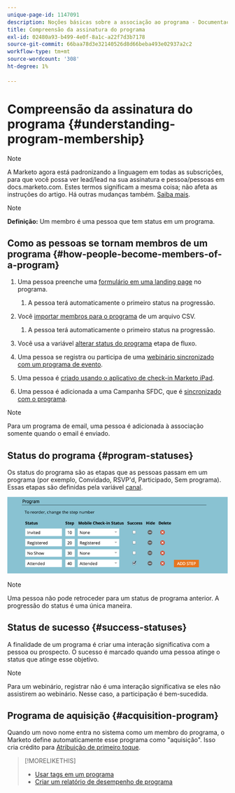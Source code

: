 ```yaml
---
unique-page-id: 1147091
description: Noções básicas sobre a associação ao programa - Documentação da Marketo - Documentação do produto
title: Compreensão da assinatura do programa
exl-id: 02480a93-b499-4e0f-8a1c-a22f7d3b7178
source-git-commit: 66baa78d3e32140526d8d66beba493e02937a2c2
workflow-type: tm+mt
source-wordcount: '308'
ht-degree: 1%

---
```


# Compreensão da assinatura do programa {#understanding-program-membership}

>[!NOTE]
>
>A Marketo agora está padronizando a linguagem em todas as subscrições, para que você possa ver lead/lead na sua assinatura e pessoa/pessoas em docs.marketo.com. Estes termos significam a mesma coisa; não afeta as instruções do artigo. Há outras mudanças também. [Saiba mais](/help/marketo/product-docs/crm-sync/salesforce-sync/understanding-the-salesforce-sync.md).

>[!NOTE]
>
>**Definição:** Um membro é uma pessoa que tem status em um programa.

## Como as pessoas se tornam membros de um programa {#how-people-become-members-of-a-program}

1. Uma pessoa preenche uma [formulário em uma landing page](/help/marketo/getting-started/quick-wins/landing-page-with-a-form.md) no programa.

   1. A pessoa terá automaticamente o primeiro status na progressão.

1. Você [importar membros para o programa](/help/marketo/product-docs/core-marketo-concepts/programs/working-with-programs/import-members-from-a-spreadsheet-into-a-program.md) de um arquivo CSV.

   1. A pessoa terá automaticamente o primeiro status na progressão.

1. Você usa a variável [alterar status do programa](/help/marketo/product-docs/core-marketo-concepts/smart-campaigns/program-flow-actions/change-program-status.md) etapa de fluxo.
1. Uma pessoa se registra ou participa de uma [webinário sincronizado com um programa de evento](/help/marketo/product-docs/demand-generation/events/events/event-partners.md).
1. Uma pessoa é [criado usando o aplicativo de check-in Marketo iPad](/help/marketo/product-docs/core-marketo-concepts/mobile-apps/event-check-in/check-people-into-your-event-from-your-tablet.md).
1. Uma pessoa é adicionada a uma Campanha SFDC, que é [sincronizado com o programa](/help/marketo/product-docs/crm-sync/salesforce-sync/sfdc-sync-details/sfdc-sync-campaign-sync.md).

>[!NOTE]
>
>Para um programa de email, uma pessoa é adicionada à associação somente quando o email é enviado.

## Status do programa {#program-statuses}

Os status do programa são as etapas que as pessoas passam em um programa (por exemplo, Convidado, RSVP&#39;d, Participado, Sem programa). Essas etapas são definidas pela variável [canal](/help/marketo/product-docs/administration/tags/create-a-program-channel.md).

![](assets/image2015-2-5-15-3a14-3a48.png)

>[!NOTE]
>
>Uma pessoa não pode retroceder para um status de programa anterior. A progressão do status é uma única maneira.

## Status de sucesso {#success-statuses}

A finalidade de um programa é criar uma interação significativa com a pessoa ou prospecto. O sucesso é marcado quando uma pessoa atinge o status que atinge esse objetivo.

>[!NOTE]
>
>Para um webinário, registrar não é uma interação significativa se eles não assistirem ao webinário. Nesse caso, a participação é bem-sucedida.

## Programa de aquisição  {#acquisition-program}

Quando um novo nome entra no sistema como um membro do programa, o Marketo define automaticamente esse programa como &quot;aquisição&quot;. Isso cria crédito para [Atribuição de primeiro toque](/help/marketo/product-docs/reporting/revenue-cycle-analytics/revenue-tools/attribution/understanding-attribution.md).

>[!MORELIKETHIS]
>
>* [Usar tags em um programa](/help/marketo/product-docs/core-marketo-concepts/programs/working-with-programs/understanding-tags/use-tags-in-a-program.md)
>* [Criar um relatório de desempenho de programa](/help/marketo/product-docs/core-marketo-concepts/programs/program-performance-report/create-a-program-performance-report.md)

